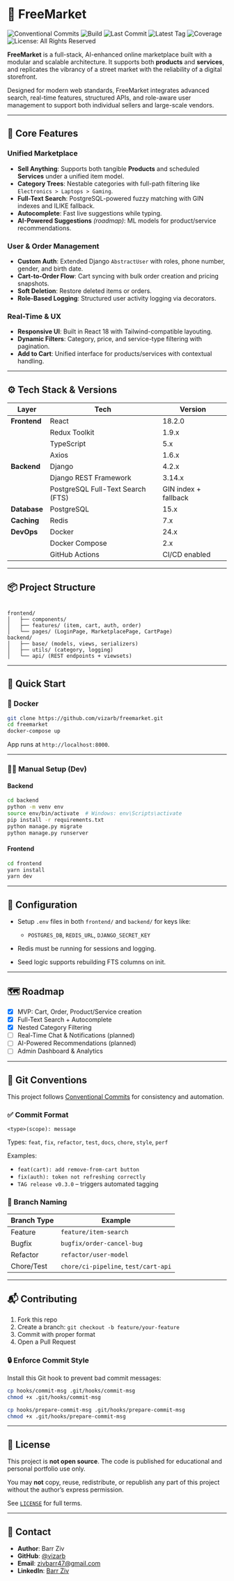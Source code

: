 
# 🛒 FreeMarket

![Conventional Commits](https://img.shields.io/badge/commits-conventional-yellow.svg)
![Build](https://img.shields.io/github/actions/workflow/status/vizarb/FreeMarket/ci.yml?branch=main)
![Last Commit](https://img.shields.io/github/last-commit/vizarb/FreeMarket)
![Latest Tag](https://img.shields.io/github/v/tag/vizarb/FreeMarket?label=latest%20release)
![Coverage](https://codecov.io/gh/vizarb/FreeMarket/branch/main/graph/badge.svg)
![License: All Rights Reserved](https://img.shields.io/badge/license-All%20Rights%20Reserved-red)

**FreeMarket** is a full-stack, AI-enhanced online marketplace built with a modular and scalable architecture. It supports both **products** and **services**, and replicates the vibrancy of a street market with the reliability of a digital storefront.

Designed for modern web standards, FreeMarket integrates advanced search, real-time features, structured APIs, and role-aware user management to support both individual sellers and large-scale vendors.

---

## 🎯 Core Features

### Unified Marketplace
- **Sell Anything**: Supports both tangible **Products** and scheduled **Services** under a unified item model.
- **Category Trees**: Nestable categories with full-path filtering like `Electronics > Laptops > Gaming`.
- **Full-Text Search**: PostgreSQL-powered fuzzy matching with GIN indexes and ILIKE fallback.
- **Autocomplete**: Fast live suggestions while typing.
- **AI-Powered Suggestions** *(roadmap)*: ML models for product/service recommendations.

### User & Order Management
- **Custom Auth**: Extended Django `AbstractUser` with roles, phone number, gender, and birth date.
- **Cart-to-Order Flow**: Cart syncing with bulk order creation and pricing snapshots.
- **Soft Deletion**: Restore deleted items or orders.
- **Role-Based Logging**: Structured user activity logging via decorators.

### Real-Time & UX
- **Responsive UI**: Built in React 18 with Tailwind-compatible layouting.
- **Dynamic Filters**: Category, price, and service-type filtering with pagination.
- **Add to Cart**: Unified interface for products/services with contextual handling.

---

## ⚙️ Tech Stack & Versions

| Layer        | Tech                            | Version              |
|--------------|----------------------------------|----------------------|
| **Frontend** | React                            | 18.2.0               |
|              | Redux Toolkit                    | 1.9.x                |
|              | TypeScript                       | 5.x                  |
|              | Axios                            | 1.6.x                |
| **Backend**  | Django                           | 4.2.x                |
|              | Django REST Framework            | 3.14.x               |
|              | PostgreSQL Full-Text Search (FTS)| GIN index + fallback |
| **Database** | PostgreSQL                       | 15.x                 |
| **Caching**  | Redis                            | 7.x                  |
| **DevOps**   | Docker                           | 24.x                 |
|              | Docker Compose                   | 2.x                  |
|              | GitHub Actions                   | CI/CD enabled        |

---

## 📦 Project Structure

```

frontend/
│   ├── components/
│   ├── features/ (item, cart, auth, order)
│   └── pages/ (LoginPage, MarketplacePage, CartPage)
backend/
│   ├── base/ (models, views, serializers)
│   ├── utils/ (category, logging)
│   └── api/ (REST endpoints + viewsets)

````

---

## 🧪 Quick Start

### 🔧 Docker

```bash
git clone https://github.com/vizarb/freemarket.git
cd freemarket
docker-compose up
````

App runs at `http://localhost:8000`.

---

### 👨‍💻 Manual Setup (Dev)

#### Backend

```bash
cd backend
python -m venv env
source env/bin/activate  # Windows: env\Scripts\activate
pip install -r requirements.txt
python manage.py migrate
python manage.py runserver
```

#### Frontend

```bash
cd frontend
yarn install
yarn dev
```

---

## 🔐 Configuration

* Setup `.env` files in both `frontend/` and `backend/` for keys like:

  * `POSTGRES_DB`, `REDIS_URL`, `DJANGO_SECRET_KEY`
* Redis must be running for sessions and logging.
* Seed logic supports rebuilding FTS columns on init.

---

## 🗺 Roadmap

* [x] MVP: Cart, Order, Product/Service creation
* [x] Full-Text Search + Autocomplete
* [x] Nested Category Filtering
* [ ] Real-Time Chat & Notifications (planned)
* [ ] AI-Powered Recommendations (planned)
* [ ] Admin Dashboard & Analytics

---

## 🔧 Git Conventions

This project follows [Conventional Commits](https://www.conventionalcommits.org/) for consistency and automation.

### ✅ Commit Format

```
<type>(scope): message
```

Types: `feat`, `fix`, `refactor`, `test`, `docs`, `chore`, `style`, `perf`

Examples:

* `feat(cart): add remove-from-cart button`
* `fix(auth): token not refreshing correctly`
* `TAG release v0.3.0` – triggers automated tagging

### 🔀 Branch Naming

| Branch Type | Example                              |
| ----------- | ------------------------------------ |
| Feature     | `feature/item-search`                |
| Bugfix      | `bugfix/order-cancel-bug`            |
| Refactor    | `refactor/user-model`                |
| Chore/Test  | `chore/ci-pipeline`, `test/cart-api` |

---

## 📬 Contributing

1. Fork this repo
2. Create a branch: `git checkout -b feature/your-feature`
3. Commit with proper format
4. Open a Pull Request

### 🔒 Enforce Commit Style

Install this Git hook to prevent bad commit messages:

```bash
cp hooks/commit-msg .git/hooks/commit-msg
chmod +x .git/hooks/commit-msg

cp hooks/prepare-commit-msg .git/hooks/prepare-commit-msg
chmod +x .git/hooks/prepare-commit-msg

```

---

## 🪪 License

This project is **not open source**. The code is published for educational and personal portfolio use only.

You may **not** copy, reuse, redistribute, or republish any part of this project without the author’s express permission.

See [`LICENSE`](./LICENSE) for full terms.


---

## 👤 Contact

* **Author**: Barr Ziv
* **GitHub**: [@vizarb](https://github.com/vizarb)
* **Email**: [zivbarr47@gmail.com](mailto:zivbarr47@gmail.com)
* **LinkedIn**: [Barr Ziv](https://www.linkedin.com/in/barr-ziv-b63a82219/)
